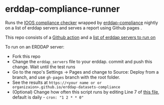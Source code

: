 # erddap-compliance-runner

Runs the [IOOS compliance checker](https://github.com/ioos/compliance-checker) wrapped by [erddap-compliance](https://github.com/cioos-siooc/erddap-compliance) nightly on a list of erddap servers and serves a report using Github pages .

This repo consists of a [Github action](https://github.com/cioos-siooc/cioos-datasets-compliance/blob/main/.github/workflows/test_datasets.yaml) and a [list of erddap servers to run on](https://github.com/cioos-siooc/cioos-datasets-compliance/blob/main/erddap_servers)

To run on an ERDDAP server:

- Fork this repo
- Change the `erddap_servers` file to your erddap. commit and push this change. Wait until the test runs
- Go to the repo's Settings -> Pages and change to Source: Deploy from a branch, and use `gh-pages` branch with the root folder.
- See the results at `https://<your name or or organizaion>.github.io/erddap-datasets-compliance`
- (Optional) Change how often this script runs by editing Line 7 of [this file](https://github.com/cioos-siooc/cioos-datasets-compliance/blob/main/.github/workflows/test_datasets.yaml), default is daily - `cron: "1 2 * * 0"`
